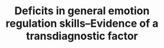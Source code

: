 --- 
abstract: '' 
authors: 
 - CA Lukas
 -  admin
 -  HT Fuentes
 -  F Caspar
 -  M Berking
doi: '10.1002/jclp.22565' 
featured: false 
publication: '*Journal of clinical psychology*, 189' 
publication_short: '' 
publishDate: '2018-01-01' 
title: 'Deficits in general emotion regulation skills–Evidence of a transdiagnostic factor' 
url_code: '' 
url_dataset: '' 
url_pdf: '' 
url_poster: '' 
url_project: '' 
url_slides: '' 
url_source: '' 
url_video: '' 
---